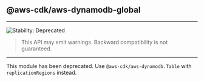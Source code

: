 ## @aws-cdk/aws-dynamodb-global
<!--BEGIN STABILITY BANNER-->

---

![Stability: Deprecated](https://img.shields.io/badge/stability-Deprecated-critical.svg?style=for-the-badge)

> This API may emit warnings. Backward compatibility is not guaranteed.

---
<!--END STABILITY BANNER-->

This module has been deprecated. Use `@aws-cdk/aws-dynamodb.Table` with `replicationRegions` instead.
